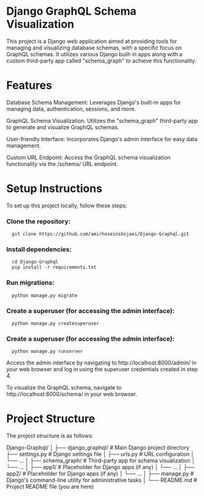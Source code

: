 # Django GraphQL Schema Visualization

  This project is a Django web application aimed at providing tools for managing and visualizing database schemas, with a specific focus on GraphQL schemas. It utilizes various Django built-in apps along with a custom third-party app called "schema_graph" to achieve this functionality.

# Features

  Database Schema Management: Leverages Django's built-in apps for managing data, authentication, sessions, and more.

  GraphQL Schema Visualization: Utilizes the "schema_graph" third-party app to generate and visualize GraphQL schemas.

  User-friendly Interface: Incorporates Django's admin interface for easy data management.

  Custom URL Endpoint: Access the GraphQL schema visualization functionality via the /schema/ URL endpoint.

# Setup Instructions

  To set up this project locally, follow these steps:

  ### Clone the repository:

      git clone https://github.com/amirhoseinshojaei/Django-Graphql.git
  
  ### Install dependencies:
      
      cd Django-Graphql
      pip install -r requirements.txt

  ### Run migrations:
      
      python manage.py migrate

  ### Create a superuser (for accessing the admin interface):
      
      python manage.py createsuperuser

  ### Create a superuser (for accessing the admin interface):
      
      python manage.py runserver

Access the admin interface by navigating to http://localhost:8000/admin/ in your web browser and log in using the superuser credentials created in step 4.

To visualize the GraphQL schema, navigate to http://localhost:8000/schema/ in your web browser.

# Project Structure

  The project structure is as follows:

Django-Graphql/
│
├── django_graphql/     # Main Django project directory
├── settings.py     # Django settings file
│   ├── urls.py         # URL configuration
│   └── ...
│
├── schema_graph/       # Third-party app for schema visualization
│   └── ...
│
├── app1/               # Placeholder for Django apps (if any)
│   └── ...
│
├── app2/               # Placeholder for Django apps (if any)
│   └── ...
│
├── manage.py           # Django's command-line utility for administrative tasks
│
└── README.md           # Project README file (you are here)
